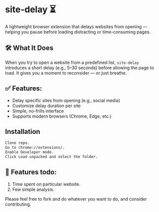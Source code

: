 # site-delay ⏳
A lightweight browser extension that delays websites from opening — helping you pause before loading distracting or time-consuming pages.
## 🛠️ What It Does

When you try to open a website from a predefined list, `site-delay` introduces a short delay (e.g., 5–30 seconds) before allowing the page to load. It gives you a moment to reconsider — or just breathe.

## ✅ Features:

- Delay specific sites from opening (e.g., social media)
- Customize delay duration per site
- Simple, no-frills interface
- Supports modern browsers (Chrome, Edge, etc.)

## Installation
```sh
Clone repo.
Go to chrome://extensions/.
Enable Developer mode.
Click Load unpacked and select the folder.
```

## 🎯 Features todo:
1. Time spent on particular website.
2. Few simple analysis.

Please feel free to fork and do whatever you want to do, and consider contributing.
